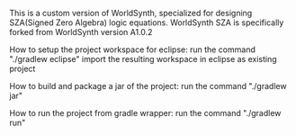 This is a custom version of WorldSynth, specialized for designing SZA(Signed Zero Algebra) logic equations.
WorldSynth SZA is specifically forked from WorldSynth version A1.0.2

How to setup the project workspace for eclipse:
run the command "./gradlew eclipse"
import the resulting workspace in eclipse as existing project

How to build and package a jar of the project:
run the command "./gradlew jar"

How to run the project from gradle wrapper:
run the command "./gradlew run"
